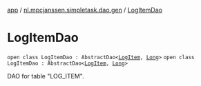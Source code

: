 [app](../../index.md) / [nl.mpcjanssen.simpletask.dao.gen](../index.md) / [LogItemDao](.)

# LogItemDao

`open class LogItemDao : AbstractDao<`[`LogItem`](../-log-item/index.md)`, `[`Long`](https://kotlinlang.org/api/latest/jvm/stdlib/kotlin/-long/index.html)`>`
`open class LogItemDao : AbstractDao<`[`LogItem`](../-log-item/index.md)`, `[`Long`](https://kotlinlang.org/api/latest/jvm/stdlib/kotlin/-long/index.html)`>`

DAO for table "LOG_ITEM".

